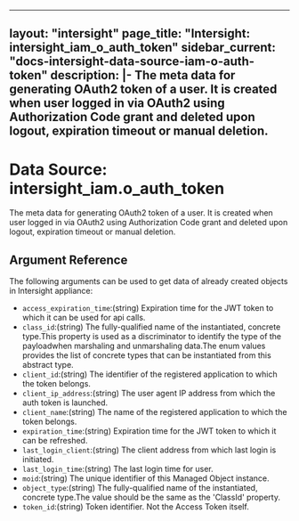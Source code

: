 
---
layout: "intersight"
page_title: "Intersight: intersight_iam_o_auth_token"
sidebar_current: "docs-intersight-data-source-iam-o-auth-token"
description: |-
The meta data for generating OAuth2 token of a user.
It is created when user logged in via OAuth2 using Authorization Code grant
and deleted upon logout, expiration timeout or manual deletion.
---

# Data Source: intersight_iam.o_auth_token
The meta data for generating OAuth2 token of a user.
It is created when user logged in via OAuth2 using Authorization Code grant
and deleted upon logout, expiration timeout or manual deletion.
## Argument Reference
The following arguments can be used to get data of already created objects in Intersight appliance:
* `access_expiration_time`:(string) Expiration time for the JWT token to which it can be used for api calls. 
* `class_id`:(string) The fully-qualified name of the instantiated, concrete type.This property is used as a discriminator to identify the type of the payloadwhen marshaling and unmarshaling data.The enum values provides the list of concrete types that can be instantiated from this abstract type. 
* `client_id`:(string) The identifier of the registered application to which the token belongs. 
* `client_ip_address`:(string) The user agent IP address from which the auth token is launched. 
* `client_name`:(string) The name of the registered application to which the token belongs. 
* `expiration_time`:(string) Expiration time for the JWT token to which it can be refreshed. 
* `last_login_client`:(string) The client address from which last login is initiated. 
* `last_login_time`:(string) The last login time for user. 
* `moid`:(string) The unique identifier of this Managed Object instance. 
* `object_type`:(string) The fully-qualified name of the instantiated, concrete type.The value should be the same as the 'ClassId' property. 
* `token_id`:(string) Token identifier. Not the Access Token itself. 
